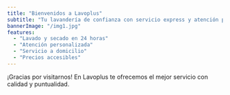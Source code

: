 ```yaml
---
title: "Bienvenidos a Lavoplus"
subtitle: "Tu lavandería de confianza con servicio express y atención personalizada"
bannerImage: "/img1.jpg"
features:
  - "Lavado y secado en 24 horas"
  - "Atención personalizada"
  - "Servicio a domicilio"
  - "Precios accesibles"
---
```


¡Gracias por visitarnos! En Lavoplus te ofrecemos el mejor servicio con calidad y puntualidad.
